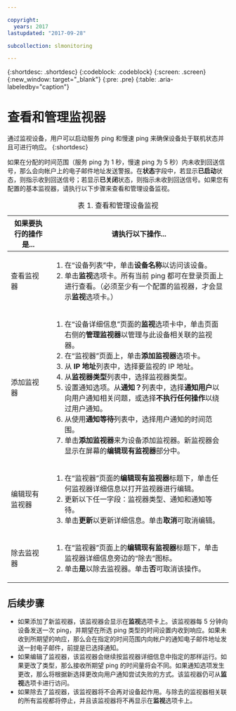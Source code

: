 ```yaml
---

copyright:
  years: 2017
lastupdated: "2017-09-28"

subcollection: slmonitoring

---
```


{:shortdesc: .shortdesc}
{:codeblock: .codeblock}
{:screen: .screen}
{:new_window: target="_blank"}
{:pre: .pre}
{:table: .aria-labeledby="caption"}

# 查看和管理监视器

通过监视设备，用户可以启动服务 ping 和慢速 ping 来确保设备处于联机状态并且可进行响应。
{:shortdesc}

如果在分配的时间范围（服务 ping 为 1 秒，慢速 ping 为 5 秒）内未收到回送信号，那么会向帐户上的电子邮件地址发送警报。在**状态**字段中，若显示**已启动**状态，则指示收到回送信号；若显示**已关闭**状态，则指示未收到回送信号。如果您有配置的基本监视器，请执行以下步骤来查看和管理设备监视。

   <table>
   <CAPTION>表 1. 查看和管理设备监视</CAPTION>
   <THEAD>
   <TR>
   <th>如果要执行的操作是...</th>
   <th>请执行以下操作...</th>
   </TR>
   </THEAD>
   <TBODY>
   <tr>
   <td>查看监视器</td>
   <td>
   <ol>
   <li>在“设备列表”中，单击<b>设备名称</b>以访问该设备。</li>
   <li>单击<b>监视</b>选项卡。所有当前 ping 都可在登录页面上进行查看。（必须至少有一个配置的监视器，才会显示<b>监视</b>选项卡。）</li>
   </ol>
   </td>
   </tr>
   <tr>
   <td>添加监视器</td>
   <td>
   <ol>
   <li>在“设备详细信息”页面的<b>监视</b>选项卡中，单击页面右侧的<b>管理监视器</b>以管理与此设备相关联的监视器。</li>
   <li>在“监视器”页面上，单击<b>添加监视器</b>选项卡。</li>
   <li>从 <b>IP 地址</b>列表中，选择要监视的 IP 地址。</li>
   <li>从<b>监视器类型</b>列表中，选择监视器类型。</li>
   <li>设置通知选项。从<b>通知？</b>列表中，选择<b>通知用户</b>以向用户通知相关问题，或选择<b>不执行任何操作</b>以绕过用户通知。</li>
   <li>从使用<b>通知等待</b>列表中，选择用户通知的时间范围。</li>
   <li>单击<b>添加监视器</b>来为设备添加监视器。新监视器会显示在屏幕的<b>编辑现有监视器</b>部分中。</li>
   </ol>
   </td>
   </tr>
   <tr>
   <td>编辑现有监视器</td>
   <td>
   <ol>
   <li>在“监视器”页面的<b>编辑现有监视器</b>标题下，单击任何监视器详细信息以打开监视器进行编辑。</li>
   <li>更新以下任一字段：监视器类型、通知和通知等待。</li>
   <li>单击<b>更新</b>以更新详细信息。单击<b>取消</b>可取消编辑。</li>
   </ol>
   </td>
   </tr>
   <tr>
   <td>除去监视器</td>
   <td>
   <ol>
   <li>在“监视器”页面上的<b>编辑现有监视器</b>标题下，单击监视器详细信息旁边的“除去”图标。</li>
   <li>单击<b>是</b>以除去监视器。单击<b>否</b>可取消该操作。</li>
   </ol>
   </td>
   </tr>
   </TBODY>
   </table>

## 后续步骤

- 如果添加了新监视器，该监视器会显示在**监视**选项卡上。该监视器每 5 分钟向设备发送一次 ping，并期望在所选 ping 类型的时间设置内收到响应。如果未收到所期望的响应，那么会在指定的时间范围内向帐户的通知电子邮件地址发送一封电子邮件，前提是已选择通知。
- 如果编辑了监视器，该监视器会继续按监视器详细信息中指定的那样运行。如果更改了类型，那么接收所期望 ping 的时间量将会不同。如果通知选项发生更改，那么将根据新选择更改向用户通知尝试失败的方式。该监视器仍可从**监视**选项卡进行访问。
- 如果除去了监视器，该监视器将不会再对设备起作用。与除去的监视器相关联的所有监视都将停止，并且该监视器将不再显示在**监视**选项卡上。
